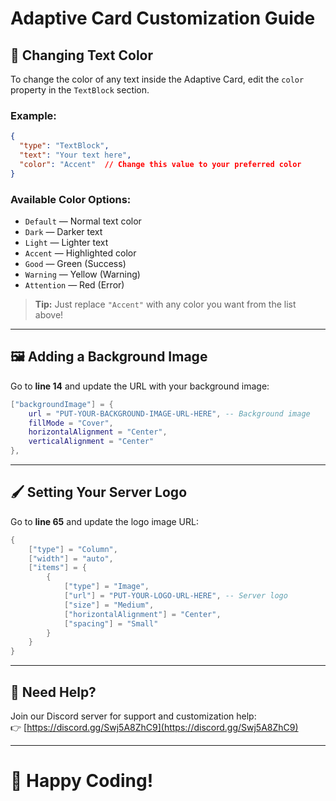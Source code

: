 
# Adaptive Card Customization Guide

## 🎨 Changing Text Color

To change the color of any text inside the Adaptive Card, edit the `color` property in the `TextBlock` section.

### Example:
```json
{
  "type": "TextBlock",
  "text": "Your text here",
  "color": "Accent"  // Change this value to your preferred color
}
```

### Available Color Options:
- `Default` — Normal text color
- `Dark` — Darker text
- `Light` — Lighter text
- `Accent` — Highlighted color
- `Good` — Green (Success)
- `Warning` — Yellow (Warning)
- `Attention` — Red (Error)

> **Tip:** Just replace `"Accent"` with any color you want from the list above!

---

## 🖼️ Adding a Background Image

Go to **line 14** and update the URL with your background image:

```lua
["backgroundImage"] = {
    url = "PUT-YOUR-BACKGROUND-IMAGE-URL-HERE", -- Background image
    fillMode = "Cover",
    horizontalAlignment = "Center",
    verticalAlignment = "Center"
},
```

---

## 🖌️ Setting Your Server Logo

Go to **line 65** and update the logo image URL:

```lua
{
    ["type"] = "Column",
    ["width"] = "auto",
    ["items"] = {
        {
            ["type"] = "Image",
            ["url"] = "PUT-YOUR-LOGO-URL-HERE", -- Server logo
            ["size"] = "Medium",
            ["horizontalAlignment"] = "Center",
            ["spacing"] = "Small"
        }
    }
}
```

---

## 💬 Need Help?

Join our Discord server for support and customization help:  
👉 [https://discord.gg/Swj5A8ZhC9](https://discord.gg/Swj5A8ZhC9)

---

# 🚀 Happy Coding!
